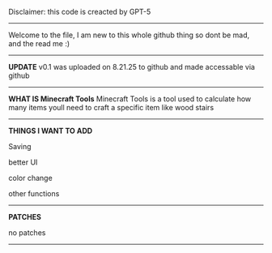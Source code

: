 
Disclaimer: this code is creacted by GPT-5

---

Welcome to the file, I am new to this whole github thing so dont be mad, and the read me :)

---

**UPDATE**
v0.1 was uploaded on 8.21.25 to github and made accessable via github

---

**WHAT IS Minecraft Tools**
Minecraft Tools is a tool used to calculate how many items youll need to craft a specific item like wood stairs

---

**THINGS I WANT TO ADD**

Saving

better UI

color change

other functions

---

**PATCHES**

no patches

---
